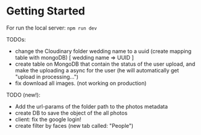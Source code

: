 # Getting Started

For run the local server: `npm run dev`



TODOs:
- change the Cloudinary folder wedding name to a uuid (create mapping table with mongoDB)  [ wedding name => UUID ]
- create table on MongoDB that contain the status of the user upload, and make the uploading a async for the user (he will automatically get "upload in processing...")
- fix download all images. (not working on production)

TODO (new!):
- Add the url-params of the folder path to the photos metadata
- create DB to save the object of the all photos
- client: fix the google login!
- create filter by faces (new tab called: "People")